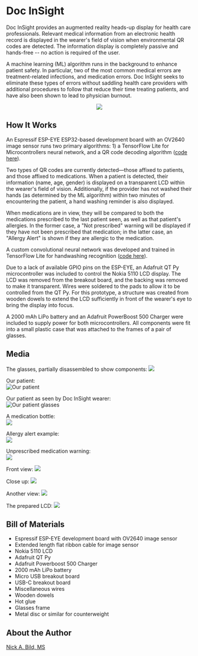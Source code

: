 # Doc InSight

Doc InSight provides an augmented reality heads-up display for health care professionals. Relevant medical information from an electronic health record is displayed in the wearer's field of vision when environmental QR codes are detected. The information display is completely passive and hands-free -- no action is required of the user.  

A machine learning (ML) algorithm runs in the background to enhance patient safety.  In particular, two of the most common medical errors are treatment-related infections, and medication errors.  Doc InSight seeks to eliminate these types of errors without saddling health care providers with additional procedures to follow that reduce their time treating patients, and have also been shown to lead to physician burnout.

<p align="center">
<img src="https://raw.githubusercontent.com/nickbild/doc_insight_v2/main/media/patient_2_sm_crop.jpg">
</p>

## How It Works

An Espressif ESP-EYE ESP32-based development board with an OV2640 image sensor runs two primary algorithms: 1) a TensorFlow Lite for Microcontrollers neural network, and a QR code decoding algorithm ([code here](https://github.com/nickbild/doc_insight_v2/tree/main/main)).

Two types of QR codes are currently detected—those affixed to patients, and those affixed to medications.  When a patient is detected, their information (name, age, gender) is displayed on a transparent LCD within the wearer's field of vision.  Additionally, if the provider has not washed their hands (as determined by the ML algorithm) within two minutes of encountering the patient, a hand washing reminder is also displayed.

When medications are in view, they will be compared to both the medications prescribed to the last patient seen, as well as that patient's allergies.  In the former case, a "Not prescribed" warning will be displayed if they have not been prescribed that medication; in the latter case, an "Allergy Alert" is shown if they are allergic to the medication.

A custom convolutional neural network was developed and trained in TensorFlow Lite for handwashing recognition ([code here](https://github.com/nickbild/doc_insight_v2/tree/main/train)).

Due to a lack of available GPIO pins on the ESP-EYE, an Adafruit QT Py microcontroller was included to control the Nokia 5110 LCD display.  The LCD was removed from the breakout board, and the backing was removed to make it transparent.  Wires were soldered to the pads to allow it to be controlled from the QT Py.  For this prototype, a structure was created from wooden dowels to extend the LCD sufficiently in front of the wearer's eye to bring the display into focus.

A 2000 mAh LiPo battery and an Adafruit PowerBoost 500 Charger were included to supply power for both microcontrollers.  All components were fit into a small plastic case that was attached to the frames of a pair of glasses.

## Media

The glasses, partially disassembled to show components:
![](https://raw.githubusercontent.com/nickbild/doc_insight_v2/main/media/top_opened_sm_annotate.jpg)

Our patient:<br/>
![Our patient](https://raw.githubusercontent.com/nickbild/doc_insight_v2/main/media/patient_alone_sm_annotate.jpg)

Our patient as seen by Doc InSight wearer:<br/>
![Our patient glasses](https://raw.githubusercontent.com/nickbild/doc_insight_v2/main/media/patient_2_sm_crop.jpg)

A medication bottle:<br/>
![](https://raw.githubusercontent.com/nickbild/doc_insight_v2/main/media/bottle_alone_sm.jpg)

Allergy alert example:<br/>
![](https://raw.githubusercontent.com/nickbild/doc_insight_v2/main/media/allergy_alert_sm.jpg)

Unprescribed medication warning:<br/>
![](https://raw.githubusercontent.com/nickbild/doc_insight_v2/main/media/not_prescribed_sm.jpg)

Front view:
![](https://raw.githubusercontent.com/nickbild/doc_insight_v2/main/media/full_glasses_angle_sm.jpg)

Close up:
![](https://raw.githubusercontent.com/nickbild/doc_insight_v2/main/media/glasses_camera_lcd_close_sm.jpg)

Another view:
![](https://raw.githubusercontent.com/nickbild/doc_insight_v2/main/media/lcd_back_angle_sm.jpg)

The prepared LCD:
![](https://raw.githubusercontent.com/nickbild/doc_insight_v2/main/media/nokia_5110_sm.jpg)

## Bill of Materials

- Espressif ESP-EYE development board with OV2640 image sensor
- Extended length flat ribbon cable for image sensor
- Nokia 5110 LCD
- Adafruit QT Py
- Adafruit Powerboost 500 Charger
- 2000 mAh LiPo battery
- Micro USB breakout board
- USB-C breakout board
- Miscellaneous wires
- Wooden dowels
- Hot glue
- Glasses frame
- Metal disc or similar for counterweight

## About the Author

[Nick A. Bild, MS](https://nickbild79.firebaseapp.com/#!/)
